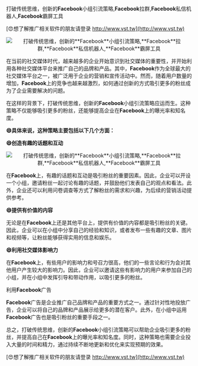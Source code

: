 打破传统思维，创新的**Facebook**小组引流策略,**Facebook**拉群,**Facebook**私信机器人,**Facebook**霸屏工具

[😍想了解推广相关软件的朋友请登录 http://www.vst.tw](http://www.vst.tw)

 <center><img src="https://vst.tw/MP4/tuiguang/png/8.png" alt="打破传统思维，创新的**Facebook**小组引流策略,**Facebook**拉群,**Facebook**私信机器人,**Facebook**霸屏工具"></center>

在当前的社交媒体时代，越来越多的企业开始意识到社交媒体的重要性，并开始利用各种社交媒体平台来推广自己的品牌和产品。其中，**Facebook**作为全球最大的社交媒体平台之一，被广泛用于企业的营销和宣传活动中。然而，随着用户数量的增加，**Facebook**上的竞争也越来越激烈，如何通过创新的方式吸引更多的粉丝成为了企业需要解决的问题。

在这样的背景下，打破传统思维，创新的**Facebook**小组引流策略应运而生。这种策略不仅能够吸引更多的粉丝，还能够提高企业在**Facebook**上的曝光率和知名度。

**😄具体来说，这种策略主要包括以下几个方面：**

**😄创造有趣的话题和互动**

 <center><img src="https://vst.tw/MP4/tuiguang/png/6.png" alt="打破传统思维，创新的**Facebook**小组引流策略,**Facebook**拉群,**Facebook**私信机器人,**Facebook**霸屏工具"></center>

在**Facebook**上，有趣的话题和互动是吸引粉丝的重要因素。因此，企业可以开设一个小组，邀请粉丝一起讨论有趣的话题，并鼓励他们发表自己的观点和看法。此外，企业还可以利用问卷调查等方式了解粉丝的需求和兴趣，为后续的营销活动提供参考。

**😄提供有价值的内容**

无论是在**Facebook**上还是其他平台上，提供有价值的内容都是吸引粉丝的关键。因此，企业可以在小组中分享自己的经验和知识，或者发布一些有趣的文章、图片和视频等，让粉丝能够获得实用的信息和娱乐。

**😄利用社交媒体影响力**

在**Facebook**上，有些用户的影响力和号召力很高，他们的一些言论和行为会对其他用户产生较大的影响力。因此，企业可以邀请这些有影响力的用户来参加自己的小组，并在小组中发挥引导和带动作用，以吸引更多的粉丝。

利用**Facebook**广告

**Facebook**广告是企业推广自己品牌和产品的重要方式之一。通过针对性地投放广告，企业可以将自己的品牌和产品展示给更多的潜在客户。此外，在小组中运用**Facebook**广告也是吸引粉丝的重要手段之一。

总之，打破传统思维，创新的**Facebook**小组引流策略可以帮助企业吸引更多的粉丝，并提高自己在**Facebook**上的曝光率和知名度。同时，这种策略也需要企业投入大量的时间和精力，通过持续不断地更新和优化来实现预期的效果。

[😍想了解推广相关软件的朋友请登录 http://www.vst.tw](http://www.vst.tw)



